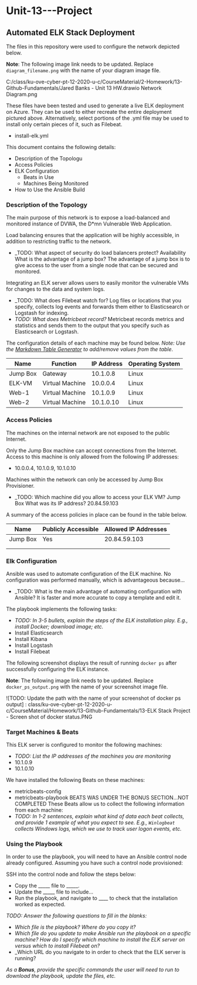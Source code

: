 # Unit-13---Project

## Automated ELK Stack Deployment

The files in this repository were used to configure the network depicted below.

**Note**: The following image link needs to be updated. Replace `diagram_filename.png` with the name of your diagram image file.  

C:/class/ku-ove-cyber-pt-12-2020-u-c/CourseMaterial/2-Homework/13-Github-Fundamentals/Jared Banks - Unit 13 HW.drawio Network Diagram.png

These files have been tested and used to generate a live ELK deployment on Azure. They can be used to either recreate the entire deployment pictured above. Alternatively, select portions of the .yml file may be used to install only certain pieces of it, such as Filebeat.
- install-elk.yml

This document contains the following details:
- Description of the Topologu
- Access Policies
- ELK Configuration
  - Beats in Use
  - Machines Being Monitored
- How to Use the Ansible Build


### Description of the Topology

The main purpose of this network is to expose a load-balanced and monitored instance of DVWA, the D*mn Vulnerable Web Application.

Load balancing ensures that the application will be highly accessible, in addition to restricting traffic to the network.
- _TODO: What aspect of security do load balancers protect? Availability  What is the advantage of a jump box? The advantage of a jump box is to give access to the user from a single node that can be secured and monitored.

Integrating an ELK server allows users to easily monitor the vulnerable VMs for changes to the data and system logs.
- _TODO: What does Filebeat watch for? Log files or locations that you specify, collects log events and forwards them either to Elasticsearch or Logstash for indexing.
- _TODO: What does Metricbeat record?_ Metricbeat records metrics and statistics and sends them to the output that you specify such as Elasticsearch or Logstash. 

The configuration details of each machine may be found below.
_Note: Use the [Markdown Table Generator](http://www.tablesgenerator.com/markdown_tables) to add/remove values from the table_.

| Name     | Function        | IP Address | Operating System |
|----------|-----------------|------------|------------------|
| Jump Box | Gateway         | 10.1.0.8   | Linux            |
| ELK-VM   | Virtual Machine | 10.0.0.4   | Linux            |
| Web-1    | Virtual Machine | 10.1.0.9   | Linux            |
| Web-2    | Virtual Machine | 10.1.0.10  | Linux            |

### Access Policies

The machines on the internal network are not exposed to the public Internet. 

Only the Jump Box machine can accept connections from the Internet. Access to this machine is only allowed from the following IP addresses:
- 10.0.0.4, 10.1.0.9, 10.1.0.10 

Machines within the network can only be accessed by Jump Box Provisioner.
- _TODO: Which machine did you allow to access your ELK VM? Jump Box  What was its IP address? 20.84.59.103

A summary of the access policies in place can be found in the table below.

| Name     | Publicly Accessible | Allowed IP Addresses |
|----------|---------------------|----------------------|
| Jump Box | Yes                 | 20.84.59.103         |
|          |                     |                      |
|          |                     |                      |

### Elk Configuration

Ansible was used to automate configuration of the ELK machine. No configuration was performed manually, which is advantageous because...
- _TODO: What is the main advantage of automating configuration with Ansible? It is faster and more accurate to copy a template and edit it.

The playbook implements the following tasks:
- _TODO: In 3-5 bullets, explain the steps of the ELK installation play. E.g., install Docker; download image; etc._
- Install Elasticsearch
- Install Kibana
- Install Logstash
- Install Filebeat

The following screenshot displays the result of running `docker ps` after successfully configuring the ELK instance.

**Note**: The following image link needs to be updated. Replace `docker_ps_output.png` with the name of your screenshot image file.  


![TODO: Update the path with the name of your screenshot of docker ps output] : class/ku-ove-cyber-pt-12-2020-u-c/CourseMaterial/Homework/13-Github-Fundamentals/13-ELK Stack Project - Screen shot of docker status.PNG

### Target Machines & Beats
This ELK server is configured to monitor the following machines:
- _TODO: List the IP addresses of the machines you are monitoring_
- 10.1.0.9
- 10.1.0.10

We have installed the following Beats on these machines:
- metricbeats-config
- metricbeats-playbook
BEATS WAS UNDER THE BONUS SECTION...NOT COMPLETED
These Beats allow us to collect the following information from each machine:
- _TODO: In 1-2 sentences, explain what kind of data each beat collects, and provide 1 example of what you expect to see. E.g., `Winlogbeat` collects Windows logs, which we use to track user logon events, etc._

### Using the Playbook
In order to use the playbook, you will need to have an Ansible control node already configured. Assuming you have such a control node provisioned: 

SSH into the control node and follow the steps below:
- Copy the _____ file to _____.
- Update the _____ file to include...
- Run the playbook, and navigate to ____ to check that the installation worked as expected.

_TODO: Answer the following questions to fill in the blanks:_
- _Which file is the playbook? Where do you copy it?_
- _Which file do you update to make Ansible run the playbook on a specific machine? How do I specify which machine to install the ELK server on versus which to install Filebeat on?_
- _Which URL do you navigate to in order to check that the ELK server is running?

_As a **Bonus**, provide the specific commands the user will need to run to download the playbook, update the files, etc._
